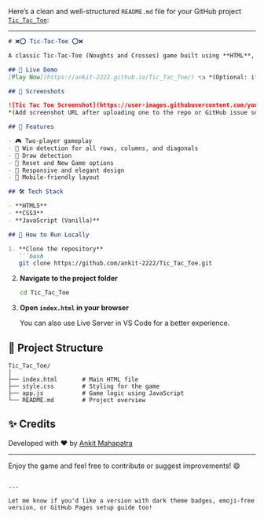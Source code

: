 Here’s a clean and well-structured `README.md` file for your GitHub project [`Tic_Tac_Toe`](https://github.com/ankit-2222/Tic_Tac_Toe):

---

```markdown
# ❌⭕ Tic-Tac-Toe ⭕❌

A classic Tic-Tac-Toe (Noughts and Crosses) game built using **HTML**, **CSS**, and **JavaScript**. This project offers a simple and interactive interface for two players to enjoy the game in a browser. ✨

## 🔗 Live Demo
[Play Now](https://ankit-2222.github.io/Tic_Tac_Toe/) 👈 *(Optional: if hosted via GitHub Pages)*

## 📸 Screenshots

![Tic Tac Toe Screenshot](https://user-images.githubusercontent.com/your-username/your-image.png)  
*(Add screenshot URL after uploading one to the repo or GitHub issue section)*

## 🚀 Features

- 🎮 Two-player gameplay
- 🧠 Win detection for all rows, columns, and diagonals
- 🤖 Draw detection
- 🔁 Reset and New Game options
- 🎨 Responsive and elegant design
- 📱 Mobile-friendly layout

## 🛠️ Tech Stack

- **HTML5**
- **CSS3**
- **JavaScript (Vanilla)**

## 🧾 How to Run Locally

1. **Clone the repository**
   ```bash
   git clone https://github.com/ankit-2222/Tic_Tac_Toe.git
   ```

2. **Navigate to the project folder**
   ```bash
   cd Tic_Tac_Toe
   ```

3. **Open `index.html` in your browser**

   You can also use Live Server in VS Code for a better experience.

## 📂 Project Structure

```
Tic_Tac_Toe/
│
├── index.html       # Main HTML file
├── style.css        # Styling for the game
├── app.js           # Game logic using JavaScript
└── README.md        # Project overview
```

## ✨ Credits

Developed with ❤️ by [Ankit Mahapatra](https://github.com/ankit-2222)

---

Enjoy the game and feel free to contribute or suggest improvements! 😄
```

---

Let me know if you'd like a version with dark theme badges, emoji-free version, or GitHub Pages setup guide too!